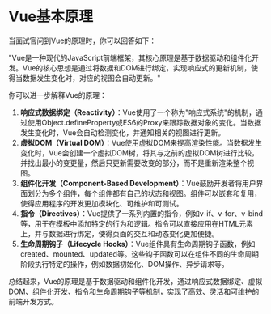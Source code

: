 # Vue基本原理

当面试官问到Vue的原理时，你可以回答如下：

"Vue是一种现代的JavaScript前端框架，其核心原理是基于数据驱动和组件化开发。Vue的核心思想是通过将数据和DOM进行绑定，实现响应式的更新机制，使得当数据发生变化时，对应的视图会自动更新。"

你可以进一步解释Vue的原理：

1. **响应式数据绑定（Reactivity）**：Vue使用了一个称为"响应式系统"的机制，通过使用Object.defineProperty或ES6的Proxy来跟踪数据对象的变化。当数据发生变化时，Vue会自动检测变化，并通知相关的视图进行更新。
2. **虚拟DOM（Virtual DOM）**：Vue使用虚拟DOM来提高渲染性能。当数据发生变化时，Vue会创建一个虚拟DOM树，将其与之前的虚拟DOM树进行比较，并找出最小的变更量，然后只更新需要改变的部分，而不是重新渲染整个视图。
3. **组件化开发（Component-Based Development）**：Vue鼓励开发者将用户界面划分为多个组件，每个组件都有自己的状态和视图。组件可以嵌套和复用，使得应用程序的开发更加模块化、可维护和可测试。
4. **指令（Directives）**：Vue提供了一系列内置的指令，例如v-if、v-for、v-bind等，用于在模板中添加特定的行为和逻辑。指令可以直接应用在HTML元素上，并与数据进行绑定，使得页面的交互和动态变化更加便捷。
5. **生命周期钩子（Lifecycle Hooks）**：Vue组件具有生命周期钩子函数，例如created、mounted、updated等。这些钩子函数可以在组件不同的生命周期阶段执行特定的操作，例如数据初始化、DOM操作、异步请求等。

总结起来，Vue的原理是基于数据驱动和组件化开发，通过响应式数据绑定、虚拟DOM、组件化开发、指令和生命周期钩子等机制，实现了高效、灵活和可维护的前端开发方式。